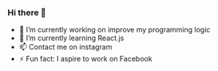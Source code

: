 ### Hi there 👋

- 🔭 I’m currently working on improve my programming logic
- 🌱 I’m currently learning React.js
- 📫 Contact me on instagram
- ⚡ Fun fact: I aspire to work on Facebook

<!--
**zRaidev/zRaidev** is a ✨ _special_ ✨ repository because its `README.md` (this file) appears on your GitHub profile.

Here are some ideas to get you started:

- 🔭 I’m currently working on ...
- 🌱 I’m currently learning ...
- 👯 I’m looking to collaborate on ...
- 🤔 I’m looking for help with ...
- 💬 Ask me about ...
- 📫 How to reach me: ...
- 😄 Pronouns: ...
- ⚡ Fun fact: ...
-->
